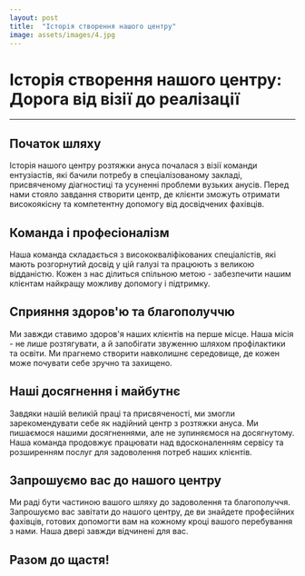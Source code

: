 ```yaml
---
layout: post
title:  "Історія створення нашого центру"
image: assets/images/4.jpg
---
```


# Історія створення нашого центру: Дорога від візії до реалізації

---

## Початок шляху

Історія нашого центру розтяжки ануса почалася з візії команди ентузіастів, які бачили потребу в спеціалізованому закладі, присвяченому діагностиці та усуненні проблеми вузьких анусів. Перед нами стояло завдання створити центр, де клієнти зможуть отримати високоякісну та компетентну допомогу від досвідчених фахівців.

## Команда і професіоналізм

Наша команда складається з висококваліфікованих спеціалістів, які мають розгорнутий досвід у цій галузі та працюють з великою відданістю. Кожен з нас ділиться спільною метою - забезпечити нашим клієнтам найкращу можливу допомогу і підтримку.

## Сприяння здоров'ю та благополуччю

Ми завжди ставимо здоров'я наших клієнтів на перше місце. Наша місія - не лише розтягувати, а й запобігати звуженню шляхом профілактики та освіти. Ми прагнемо створити навколишнє середовище, де кожен може почувати себе зручно та захищено.

## Наші досягнення і майбутнє

Завдяки нашій великій праці та присвяченості, ми змогли зарекомендувати себе як надійний центр з розтяжки ануса. Ми пишаємося нашими досягненнями, але не зупиняємося на досягнутому. Наша команда продовжує працювати над вдосконаленням сервісу та розширенням послуг для задоволення потреб наших клієнтів.

## Запрошуємо вас до нашого центру

Ми раді бути частиною вашого шляху до задоволення та благополуччя. Запрошуємо вас завітати до нашого центру, де ви знайдете професійних фахівців, готових допомогти вам на кожному кроці вашого перебування з нами. Наша двері завжди відчинені для вас.

## Разом до щастя!
